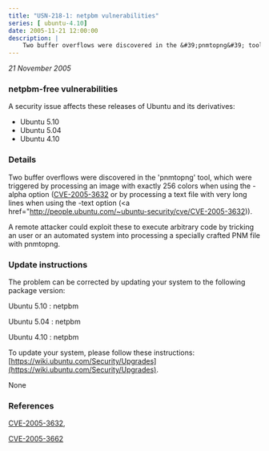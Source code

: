 ```yaml
---
title: "USN-218-1: netpbm vulnerabilities"
series: [ ubuntu-4.10]
date: 2005-11-21 12:00:00
description: |
    Two buffer overflows were discovered in the &#39;pnmtopng&#39; tool, which were triggered by processing an image with exactly 256 colors when using the -alpha option ([CVE-2005-3632](http://people.ubuntu.com/~ubuntu-security/cve/CVE-2005-3662">CVE-2005-3662</a>) or by processing a text file with very long lines when using the -text option (<a href="http://people.ubuntu.com/~ubuntu-security/cve/CVE-2005-3632)).
--- 
```

 
 

*21 November 2005*

### netpbm-free vulnerabilities

A security issue affects these releases of Ubuntu and its derivatives:

* Ubuntu 5.10
* Ubuntu 5.04
* Ubuntu 4.10

### Details

Two buffer overflows were discovered in the &#39;pnmtopng&#39; tool, which were triggered by processing an image with exactly 256 colors when using the -alpha option ([CVE-2005-3632](http://people.ubuntu.com/~ubuntu-security/cve/CVE-2005-3662">CVE-2005-3662</a>) or by processing a text file with very long lines when using the -text option (<a href="http://people.ubuntu.com/~ubuntu-security/cve/CVE-2005-3632)).

A remote attacker could exploit these to execute arbitrary code by tricking an user or an automated system into processing a specially crafted PNM file with pnmtopng.

### Update instructions

The problem can be corrected by updating your system to the following package version:

Ubuntu 5.10
 : netpbm 

Ubuntu 5.04
 : netpbm 

Ubuntu 4.10
 : netpbm 

To update your system, please follow these instructions: [https://wiki.ubuntu.com/Security/Upgrades](https://wiki.ubuntu.com/Security/Upgrades).

None

### References

 
 [CVE-2005-3632](http://people.ubuntu.com/~ubuntu-security/cve/CVE-2005-3632), 

 [CVE-2005-3662](http://people.ubuntu.com/~ubuntu-security/cve/CVE-2005-3662)
 

